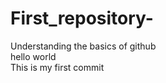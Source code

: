 # First_repository-
Understanding the basics of github
<br>
hello world 
<br>
This is my first commit 
